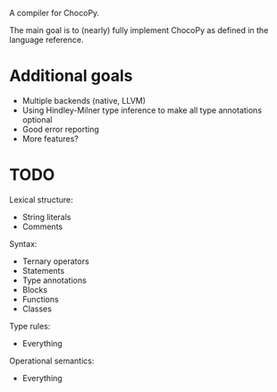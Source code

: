 A compiler for ChocoPy.

The main goal is to (nearly) fully implement ChocoPy as defined in the language
reference.

# Additional goals

- Multiple backends (native, LLVM)
- Using Hindley-Milner type inference to make all type annotations optional
- Good error reporting
- More features?

# TODO

Lexical structure:

- String literals
- Comments

Syntax:

- Ternary operators
- Statements
- Type annotations
- Blocks
- Functions
- Classes

Type rules:

- Everything

Operational semantics:

- Everything
